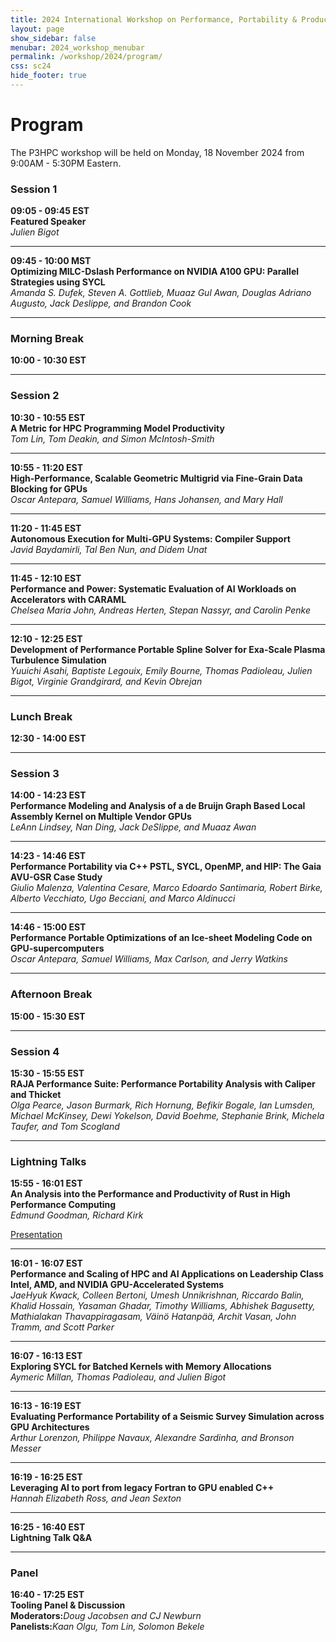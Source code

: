 ```yaml
---
title: 2024 International Workshop on Performance, Portability & Productivity in HPC
layout: page
show_sidebar: false
menubar: 2024_workshop_menubar
permalink: /workshop/2024/program/
css: sc24
hide_footer: true
---
```


# Program

The P3HPC workshop will be held on Monday, 18 November 2024 from 9:00AM - 5:30PM Eastern.

### Session 1

<p>
<b>09:05 - 09:45 EST</b><br />
<b>Featured Speaker</b><br />
<i>Julien Bigot</i><br />

<!--
<div class="buttons">
<a class="button is-primary" href="" disabled>
<span class="icon is-small">
<i class="fas fa-file-alt"></i>
</span>
<span>Paper</span>
</a>
<a class="button is-primary" href="https://sc22.supercomputing.org/?post_type=page&p=3479&id=ws_p3hpc105&sess=sess428">
<span class="icon is-small">
<i class="fas fa-chalkboard-teacher"></i>
</span>
<span>Session</span>
</a>
</div>
-->

</p>


<hr>


<p>
<b>09:45 - 10:00 MST</b><br />
<b>Optimizing MILC-Dslash Performance on NVIDIA A100 GPU: Parallel Strategies using SYCL</b><br />
<i>Amanda S. Dufek, Steven A. Gottlieb, Muaaz Gul Awan, Douglas Adriano Augusto, Jack Deslippe, and Brandon Cook</i><br />

<!--
<div class="buttons">
<a class="button is-primary" href="" disabled>
<span class="icon is-small">
<i class="fas fa-file-alt"></i>
</span>
<span>Paper</span>
</a>
<a class="button is-primary" href="https://sc22.supercomputing.org/?post_type=page&p=3479&id=ws_p3hpc126&sess=sess428">
<span class="icon is-small">
<i class="fas fa-chalkboard-teacher"></i>
</span>
<span>Session</span>
</a>
</div>
-->

</p>


<hr>


### Morning Break

**10:00 - 10:30 EST**

<hr>

### Session 2

<p>
<b>10:30 - 10:55 EST</b><br />
<b>A Metric for HPC Programming Model Productivity</b><br />
<i>Tom Lin, Tom Deakin, and Simon McIntosh-Smith</i><br />

<!--
<div class="buttons">
<a class="button is-primary" href="" disabled>
<span class="icon is-small">
<i class="fas fa-file-alt"></i>
</span>
<span>Paper</span>
</a>
<a class="button is-primary" href="https://sc22.supercomputing.org/?post_type=page&p=3479&id=ws_p3hpc121&sess=sess428">
<span class="icon is-small">
<i class="fas fa-chalkboard-teacher"></i>
</span>
<span>Session</span>
</a>
</div>
-->

</p>


<hr>


<p>
<b>10:55 - 11:20 EST</b><br />
<b>High-Performance, Scalable Geometric Multigrid via Fine-Grain Data Blocking for GPUs</b><br />
<i>Oscar Antepara, Samuel Williams, Hans Johansen, and Mary Hall</i><br />

<!--
<div class="buttons">
<a class="button is-primary" href="" disabled>
<span class="icon is-small">
<i class="fas fa-file-alt"></i>
</span>
<span>Paper</span>
</a>
<a class="button is-primary" href="https://sc22.supercomputing.org/?post_type=page&p=3479&id=ws_p3hpc116&sess=sess428">
<span class="icon is-small">
<i class="fas fa-chalkboard-teacher"></i>
</span>
<span>Session</span>
</a>
</div>
-->

</p>


<hr>


<p>
<b>11:20 - 11:45 EST</b><br />
<b>Autonomous Execution for Multi-GPU Systems: Compiler Support</b><br />
<i>Javid Baydamirli, Tal Ben Nun, and Didem Unat</i><br />

<!--
<div class="buttons">
<a class="button is-primary" href="" disabled>
<span class="icon is-small">
<i class="fas fa-file-alt"></i>
</span>
<span>Paper</span>
</a>
<a class="button is-primary" href="https://sc22.supercomputing.org/?post_type=page&p=3479&id=ws_p3hpc113&sess=sess428">
<span class="icon is-small">
<i class="fas fa-chalkboard-teacher"></i>
</span>
<span>Session</span>
</a>
</div>
-->

</p>


<hr>


<p>
<b>11:45 - 12:10 EST</b><br />
<b>Performance and Power: Systematic Evaluation of AI Workloads on Accelerators with CARAML</b><br />
<i>Chelsea Maria John, Andreas Herten, Stepan Nassyr, and Carolin Penke</i><br />

<!--
<div class="buttons">
<a class="button is-primary" href="" disabled>
<span class="icon is-small">
<i class="fas fa-file-alt"></i>
</span>
<span>Paper</span>
</a>
<a class="button is-primary" href="https://sc22.supercomputing.org/?post_type=page&p=3479&id=ws_p3hpc113&sess=sess428">
<span class="icon is-small">
<i class="fas fa-chalkboard-teacher"></i>
</span>
<span>Session</span>
</a>
</div>
-->

</p>


<hr>


<p>
<b>12:10 - 12:25 EST</b><br />
<b>Development of Performance Portable Spline Solver for Exa-Scale Plasma Turbulence Simulation</b><br />
<i>Yuuichi Asahi, Baptiste Legouix, Emily Bourne, Thomas Padioleau, Julien Bigot, Virginie Grandgirard, and Kevin Obrejan</i><br />

<!--
<div class="buttons">
<a class="button is-primary" href="" disabled>
<span class="icon is-small">
<i class="fas fa-file-alt"></i>
</span>
<span>Paper</span>
</a>
<a class="button is-primary" href="https://sc22.supercomputing.org/?post_type=page&p=3479&id=ws_p3hpc113&sess=sess428">
<span class="icon is-small">
<i class="fas fa-chalkboard-teacher"></i>
</span>
<span>Session</span>
</a>
</div>
-->

</p>


<hr>

### Lunch Break

**12:30 - 14:00 EST**

<hr>

### Session 3

<p>
<b>14:00 - 14:23 EST</b><br />
<b>Performance Modeling and Analysis of a de Bruijn Graph Based Local Assembly Kernel on Multiple Vendor GPUs</b><br />
<i>LeAnn Lindsey, Nan Ding, Jack DeSlippe, and Muaaz Awan</i><br />

<!--
<div class="buttons">
<a class="button is-primary" href="" disabled>
<span class="icon is-small">
<i class="fas fa-file-alt"></i>
</span>
<span>Paper</span>
</a>
<a class="button is-primary" href="https://sc22.supercomputing.org/?post_type=page&p=3479&id=ws_p3hpc111&sess=sess428">
<span class="icon is-small">
<i class="fas fa-chalkboard-teacher"></i>
</span>
<span>Session</span>
</a>
</div>
-->

</p>


<hr>


<p>
<b>14:23 - 14:46 EST</b><br />
<b>Performance Portability via C++ PSTL, SYCL, OpenMP, and HIP: The Gaia AVU-GSR Case Study</b><br />
<i>Giulio Malenza, Valentina Cesare, Marco Edoardo Santimaria, Robert Birke, Alberto Vecchiato, Ugo Becciani, and Marco Aldinucci</i><br />

<!--
<div class="buttons">
<a class="button is-primary" href="" disabled>
<span class="icon is-small">
<i class="fas fa-file-alt"></i>
</span>
<span>Paper</span>
</a>
<a class="button is-primary" href="https://sc22.supercomputing.org/?post_type=page&p=3479&id=ws_p3hpc122&sess=sess428">
<span class="icon is-small">
<i class="fas fa-chalkboard-teacher"></i>
</span>
<span>Session</span>
</a>
</div>
-->

</p>


<hr>


<p>
<b>14:46 - 15:00 EST</b><br />
<b>Performance Portable Optimizations of an Ice-sheet Modeling Code on GPU-supercomputers</b><br />
<i>Oscar Antepara, Samuel Williams, Max Carlson, and Jerry Watkins</i><br />

<!--
<div class="buttons">
<a class="button is-primary" href="" disabled>
<span class="icon is-small">
<i class="fas fa-file-alt"></i>
</span>
<span>Paper</span>
</a>
<a class="button is-primary" href="https://sc22.supercomputing.org/?post_type=page&p=3479&id=ws_p3hpc122&sess=sess428">
<span class="icon is-small">
<i class="fas fa-chalkboard-teacher"></i>
</span>
<span>Session</span>
</a>
</div>
-->

</p>


<hr>


### Afternoon Break

**15:00 - 15:30 EST**

<hr>


### Session 4

<p>
<b>15:30 - 15:55 EST</b><br />
<b>RAJA Performance Suite: Performance Portability Analysis with Caliper and Thicket</b><br />
<i>Olga Pearce, Jason Burmark, Rich Hornung, Befikir Bogale, Ian Lumsden, Michael McKinsey, Dewi Yokelson, David Boehme, Stephanie Brink, Michela Taufer, and Tom Scogland</i><br />

<!--
<div class="buttons">
<a class="button is-primary" href="" disabled>
<span class="icon is-small">
<i class="fas fa-file-alt"></i>
</span>
<span>Paper</span>
</a>
<a class="button is-primary" href="https://sc22.supercomputing.org/?post_type=page&p=3479&id=ws_p3hpc114&sess=sess428">
<span class="icon is-small">
<i class="fas fa-chalkboard-teacher"></i>
</span>
<span>Session</span>
</a>
</div>
-->

</p>


<hr>

### Lightning Talks

<p>
<b>15:55 - 16:01 EST</b><br />
<b>An Analysis into the Performance and Productivity of Rust in High Performance Computing</b><br />
<i>Edmund Goodman, Richard Kirk</i><br />

<div class="buttons">
<a class="button is-primary" href="https://drive.google.com/file/d/1ATVoPnJQ5aq37l-JFb3Y8lPlJVcoqJtT/view">
<span class="icon is-small">
<i class="fas fa-video"></i>
</span>
<span>Presentation</span>
</a>
<!--
<a class="button is-primary" href="" disabled>
<span class="icon is-small">
<i class="fas fa-file-alt"></i>
</span>
<span>Paper</span>
</a>
<a class="button is-primary" href="https://sc22.supercomputing.org/?post_type=page&p=3479&id=ws_p3hpc106&sess=sess428">
<span class="icon is-small">
<i class="fas fa-chalkboard-teacher"></i>
</span>
<span>Session</span>
</a>
-->
</div>

</p>


<hr>

<p>
<b>16:01 - 16:07 EST</b><br />
<b>Performance and Scaling of HPC and AI Applications on Leadership Class Intel, AMD, and NVIDIA GPU-Accelerated Systems</b><br />
<i>JaeHyuk Kwack, Colleen Bertoni, Umesh Unnikrishnan, Riccardo Balin, Khalid Hossain, Yasaman Ghadar, Timothy Williams, Abhishek Bagusetty, Mathialakan Thavappiragasam, Väinö Hatanpää, Archit Vasan, John Tramm, and Scott Parker</i><br />

<!--
<div class="buttons">
<a class="button is-primary" href="" disabled>
<span class="icon is-small">
<i class="fas fa-file-alt"></i>
</span>
<span>Paper</span>
</a>
<a class="button is-primary" href="https://sc22.supercomputing.org/?post_type=page&p=3479&id=ws_p3hpc106&sess=sess428">
<span class="icon is-small">
<i class="fas fa-chalkboard-teacher"></i>
</span>
<span>Session</span>
</a>
</div>
-->

</p>



<hr>

<p>
<b>16:07 - 16:13 EST</b><br />
<b>Exploring SYCL for Batched Kernels with Memory Allocations</b><br />
<i>Aymeric Millan, Thomas Padioleau, and Julien Bigot</i><br />

<!--
<div class="buttons">
<a class="button is-primary" href="" disabled>
<span class="icon is-small">
<i class="fas fa-file-alt"></i>
</span>
<span>Paper</span>
</a>
<a class="button is-primary" href="https://sc22.supercomputing.org/?post_type=page&p=3479&id=ws_p3hpc106&sess=sess428">
<span class="icon is-small">
<i class="fas fa-chalkboard-teacher"></i>
</span>
<span>Session</span>
</a>
</div>
-->

</p>



<hr>

<p>
<b>16:13 - 16:19 EST</b><br />
<b>Evaluating Performance Portability of a Seismic Survey Simulation across GPU Architectures</b><br />
<i>Arthur Lorenzon, Philippe Navaux, Alexandre Sardinha, and Bronson Messer</i><br />

<!--
<div class="buttons">
<a class="button is-primary" href="" disabled>
<span class="icon is-small">
<i class="fas fa-file-alt"></i>
</span>
<span>Paper</span>
</a>
<a class="button is-primary" href="https://sc22.supercomputing.org/?post_type=page&p=3479&id=ws_p3hpc106&sess=sess428">
<span class="icon is-small">
<i class="fas fa-chalkboard-teacher"></i>
</span>
<span>Session</span>
</a>
</div>
-->

</p>



<hr>

<p>
<b>16:19 - 16:25 EST</b><br />
<b>Leveraging AI to port from legacy Fortran to GPU enabled C++</b><br />
<i>Hannah Elizabeth Ross, and Jean Sexton</i><br />

<!--
<div class="buttons">
<a class="button is-primary" href="" disabled>
<span class="icon is-small">
<i class="fas fa-file-alt"></i>
</span>
<span>Paper</span>
</a>
<a class="button is-primary" href="https://sc22.supercomputing.org/?post_type=page&p=3479&id=ws_p3hpc106&sess=sess428">
<span class="icon is-small">
<i class="fas fa-chalkboard-teacher"></i>
</span>
<span>Session</span>
</a>
</div>
-->

</p>



<hr>

<p>
<b>16:25 - 16:40 EST</b><br />
<b>Lightning Talk Q&A </b><br />

<!--
<div class="buttons">
<a class="button is-primary" href="" disabled>
<span class="icon is-small">
<i class="fas fa-file-alt"></i>
</span>
<span>Paper</span>
</a>
<a class="button is-primary" href="https://sc22.supercomputing.org/?post_type=page&p=3479&id=ws_p3hpc106&sess=sess428">
<span class="icon is-small">
<i class="fas fa-chalkboard-teacher"></i>
</span>
<span>Session</span>
</a>
</div>
-->

</p>



<hr>

### Panel

<p>
<b>16:40 - 17:25 EST</b><br />
<b>Tooling Panel & Discussion</b><br />
<b>Moderators:</b><i>Doug Jacobsen and CJ Newburn</i><br />
<b>Panelists:</b><i>Kaan Olgu, Tom Lin, Solomon Bekele</i><br />

</p>
